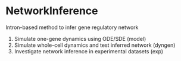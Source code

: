 # NetworkInference
  Intron-based method to infer gene regulatory network

1. Simulate one-gene dynamics using ODE/SDE (model)
2. Simulate whole-cell dynamics and test inferred network (dyngen)
4. Investigate network inference in experimental datasets (exp)
